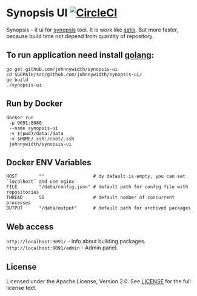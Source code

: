 # Synopsis UI [![CircleCI](https://circleci.com/gh/johnnywidth/synopsis-ui.svg?style=svg)](https://circleci.com/gh/johnnywidth/synopsis-ui)

Synopsis - it ui for [synopsis](https://github.com/johnnywidth/synopsis) tool.
It is work like [satis](https://getcomposer.org/doc/articles/handling-private-packages-with-satis.md).
But more faster, because build time not depend from quantity of repository.

## To run application need install [golang](https://golang.org/doc/install):
    go get github.com/johnnywidth/synopsis-ui
    cd $GOPATH/src/github.com/johnnywidth/synopsis-ui/
    go build
    ./synopsis-ui

## Run by Docker
    docker run
     -p 9091:8080
     --name synopsis-ui
     -v $(pwd)/data:/data
     -v $HOME/.ssh:/root/.ssh
     johnnywidth/synopsis-ui

## Docker ENV Variables
    HOST        ""                  # dy default is empty, you can set `localhost` and use nginx
    FILE        "/data/config.json" # default path for config file with repositories
    THREAD      50                  # default nomber of concurrent processes
    OUTPUT      "/data/output"      # default path for archived packages

## Web access
`http://localhost:9091/` - Info about building packages.
`http://localhost:9091/admin` - Admin panel.

## License
Licensed under the Apache License, Version 2.0. See [LICENSE](https://github.com/johnnywidth/synopsis-ui/blob/master/LICENSE) for the full license text.
